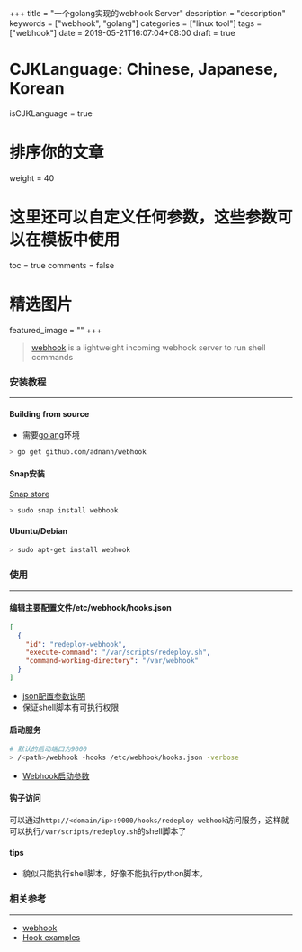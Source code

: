 +++
title = "一个golang实现的webhook Server"
description = "description"
keywords = ["webhook", "golang"]
categories = ["linux tool"]
tags = ["webhook"]
date = 2019-05-21T16:07:04+08:00
draft = true
# CJKLanguage: Chinese, Japanese, Korean
isCJKLanguage = true
# 排序你的文章
weight = 40

# 这里还可以自定义任何参数，这些参数可以在模板中使用
toc = true
comments = false
# 精选图片
featured_image = ""
+++

> [webhook](https://github.com/adnanh/webhook) is a lightweight incoming webhook server to run shell commands
<!--more-->

### 安装教程
---
#### Building from source
- 需要[golang](http://golang.org/doc/install)环境

```bash
> go get github.com/adnanh/webhook
```

#### Snap安装
[Snap store](https://snapcraft.io/webhook)
```bash
> sudo snap install webhook
```

#### Ubuntu/Debian
```bash
> sudo apt-get install webhook
```

### 使用
---
#### 编辑主要配置文件/etc/webhook/hooks.json
```json
[
  {
    "id": "redeploy-webhook",
    "execute-command": "/var/scripts/redeploy.sh",
    "command-working-directory": "/var/webhook"
  }
]
```
- [json配置参数说明](https://github.com/adnanh/webhook/blob/master/docs/Hook-Definition.md)
- 保证shell脚本有可执行权限

#### 启动服务
```bash
# 默认的启动端口为9000
> /<path>/webhook -hooks /etc/webhook/hooks.json -verbose
```
- [Webhook启动参数](https://github.com/adnanh/webhook/blob/master/docs/Webhook-Parameters.md)

#### 钩子访问
可以通过`http://<domain/ip>:9000/hooks/redeploy-webhook`访问服务，这样就可以执行`/var/scripts/redeploy.sh`的shell脚本了

#### tips
- 貌似只能执行shell脚本，好像不能执行python脚本。

### 相关参考
---
- [webhook](https://github.com/adnanh/webhook)
- [Hook examples](https://github.com/adnanh/webhook/blob/master/docs/Hook-Examples.md)
